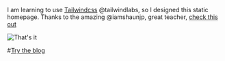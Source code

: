 I am learning to use [Tailwindcss](https://tailwindcss.com/) @tailwindlabs, so I designed this static homepage.
Thanks to the amazing @iamshaunjp, great teacher, [check this out](https://www.youtube.com/TheNetNinja)

![That's it](https://github.com/astonef/Food_blog_homepage/blob/main/Foodblog.png)



#[Try the blog](https://astonef.github.io/Food_blog_homepage/)
